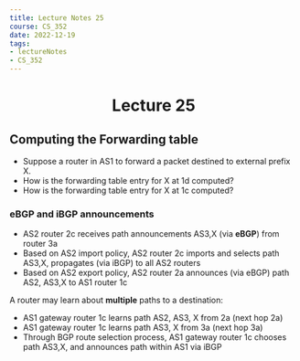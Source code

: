 ```yaml
---
title: Lecture Notes 25
course: CS_352
date: 2022-12-19
tags: 
- lectureNotes
- CS_352
---
```


<center><h1>Lecture 25</h1></center>

## Computing the Forwarding table
- Suppose a router in AS1 to forward a packet destined to external prefix X.
- How is the forwarding table entry for X at 1d computed?
- How is the forwarding table entry for X at 1c computed?

### eBGP and iBGP announcements
- AS2 router 2c receives path announcements AS3,X (via **eBGP**) from router 3a
- Based on AS2 import policy, AS2 router 2c imports and selects path AS3,X, propagates (via iBGP) to all AS2 routers
- Based on AS2 export policy, AS2 router 2a announces (via eBGP) path AS2, AS3,X to AS1 router 1c

A router may learn about **multiple** paths to a destination:
- AS1 gateway router 1c learns path AS2, AS3, X from 2a (next hop 2a)
- AS1 gateway router 1c learns path AS3, X from 3a (next hop 3a)
- Through BGP route selection process, AS1 gateway router 1c chooses path AS3,X, and announces path within AS1 via iBGP